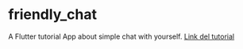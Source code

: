 # friendly_chat

A Flutter tutorial App about simple chat with yourself.
[Link del tutorial](https://codelabs.developers.google.com/codelabs/flutter/#0)

